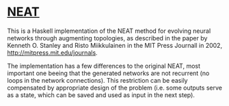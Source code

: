 # [NEAT][]

This is a Haskell implementation of the NEAT method for evolving neural networks
through augmenting topologies, as described in the paper by Kenneth O. Stanley
and Risto Miikkulainen in the MIT Press Journall in 2002,
<http://mitpress.mit.edu/journals>.

The implementation has a few differences to the original NEAT, most important one
beeing that the generated networks are not recurrent (no loops in the network
connections). This restriction can be easily compensated by appropriate design
of the problem (i.e. some outputs serve as a state, which can be saved and used
as input in the next step).

[NEAT]: https://github.com/nionita/NEAT
